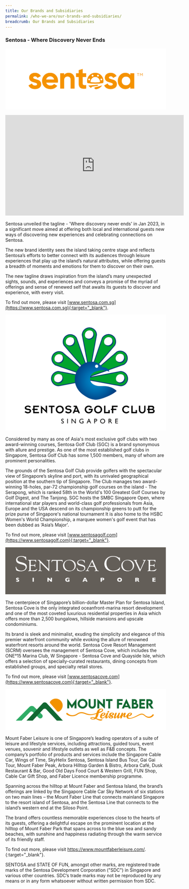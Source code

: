 ```yaml
---
title: Our Brands and Subsidiaries
permalink: /who-we-are/our-brands-and-subsidiaries/
breadcrumb: Our Brands and Subsidiaries
---
```

### **Sentosa - Where Discovery Never Ends**



![Image of Sentosa logo](/images/who-we-are/our-brands/sentosa_logonew.png)


<iframe width="560" height="315" src="https://www.youtube.com/embed/Gprw9KKS32s" frameborder="0" allow="accelerometer; autoplay; encrypted-media; gyroscope; picture-in-picture" allowfullscreen></iframe>

Sentosa unveiled the tagline - 'Where discovery never ends' in Jan 2023, in a significant move aimed at offering both local and international guests new ways of discovering new experiences and celebrating connections on Sentosa.

The new brand identity sees the island taking centre stage and reflects Sentosa’s efforts to better connect with its audiences through leisure experiences that play up the island’s natural attributes, while offering guests a breadth of moments and emotions for them to discover on their own.

The new tagline draws inspiration from the island’s many unexpected sights, sounds, and experiences and conveys a promise of the myriad of offerings and sense of renewed self that awaits its guests to discover and experience, with every visit.

To find out more, please visit [www.sentosa.com.sg](https://www.sentosa.com.sg){:target="_blank"}.

![Image of SGC logo](/images/who-we-are/our-brands/OurBrands-SentosaGolf.png)

Considered by many as one of Asia's most exclusive golf clubs with two award-winning courses, Sentosa Golf Club (SGC) is a brand synonymous with allure and prestige. As one of the most established golf clubs in Singapore, Sentosa Golf Club has some 1,500 members, many of whom are prominent personalities.

The grounds of the Sentosa Golf Club provide golfers with the spectacular view of Singapore’s skyline and port, with its unrivaled geographical position at the southern tip of Singapore. The Club manages two award-winning 18-holes, par-72 championship golf courses on the island - The Serapong, which is ranked 58th in the World's 100 Greatest Golf Courses by Golf Digest, and The Tanjong. SGC hosts the SMBC Singapore Open, where international star players and world-class golf professionals from Asia, Europe and the USA descend on its championship greens to putt for the prize purse of Singapore's national tournament It is also home to the HSBC Women's World Championship, a marquee women's golf event that has been dubbed as ‘Asia’s Major'.

To find out more, please visit [www.sentosagolf.com](https://www.sentosagolf.com){:target="_blank"}.

![Image of SCRM logo](/images/who-we-are/our-brands/OurBrands-SentosaCove.jpg)

The centerpiece of Singapore’s billion-dollar Master Plan for Sentosa Island, Sentosa Cove is the only  integrated oceanfront-marina resort development and one of the most coveted luxurious residential properties in Asia which offers more than 2,500 bungalows, hillside mansions and upscale condominiums.

Its brand is sleek and minimalist, exuding the simplicity and elegance of this premier waterfront community while evoking the allure of renowned waterfront resorts around the world. Sentosa Cove Resort Management (SCRM) oversees the management of Sentosa Cove, which includes the ONE°15 Marina Club, W Singapore - Sentosa Cove and Quayside Isle, which offers a selection of specially-curated restaurants, dining concepts from established groups, and specialty retail stores.

To find out more, please visit [www.sentosacove.com](https://www.sentosacove.com){:target="_blank"}.

![Image of 1FG](/images/who-we-are/subsidiaries/Mount_Faber_Leisure_logo_2021.png) 

Mount Faber Leisure is one of Singapore’s leading operators of a suite of leisure and lifestyle services, including attractions, guided tours, event venues, souvenir and lifestyle outlets as well as F&B concepts. The company’s portfolio of products and services include the Singapore Cable Car, Wings of Time, SkyHelix Sentosa, Sentosa Island Bus Tour, Gai Gai Tour, Mount Faber Peak, Arbora Hilltop Garden & Bistro, Arbora Café, Dusk Restaurant & Bar, Good Old Days Food Court & Western Grill, FUN Shop, Cable Car Gift Shop, and Faber Licence membership programme.

Spanning across the hilltop at Mount Faber and Sentosa Island, the brand’s offerings are linked by the Singapore Cable Car Sky Network of six stations on two main lines – the Mount Faber Line that connects mainland Singapore to the resort island of Sentosa, and the Sentosa Line that connects to the island’s western end at the Siloso Point. 

The brand offers countless memorable experiences close to the hearts of its guests, offering a delightful escape on the prominent location at the hilltop of Mount Faber Park that spans across to the blue sea and sandy beaches, with sunshine and happiness radiating through the warm service of its friendly staff. 

To find out more, please visit https://www.mountfaberleisure.com/.
{:target="_blank"}.

SENTOSA and STATE OF FUN, amongst other marks, are registered trade marks of the Sentosa Development Corporation ("SDC") in Singapore and various other countries. SDC’s trade marks may not be reproduced by any means or in any form whatsoever without written permission from SDC.